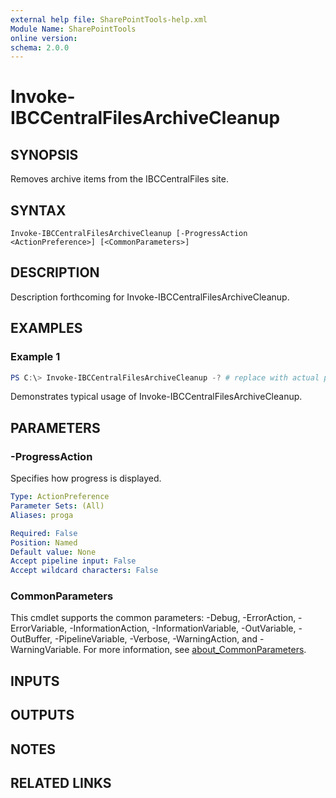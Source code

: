 ```yaml
---
external help file: SharePointTools-help.xml
Module Name: SharePointTools
online version:
schema: 2.0.0
---
```


# Invoke-IBCCentralFilesArchiveCleanup

## SYNOPSIS
Removes archive items from the IBCCentralFiles site.

## SYNTAX

```
Invoke-IBCCentralFilesArchiveCleanup [-ProgressAction <ActionPreference>] [<CommonParameters>]
```

## DESCRIPTION
Description forthcoming for Invoke-IBCCentralFilesArchiveCleanup.

## EXAMPLES

### Example 1
```powershell
PS C:\> Invoke-IBCCentralFilesArchiveCleanup -? # replace with actual parameters
```

Demonstrates typical usage of Invoke-IBCCentralFilesArchiveCleanup.

## PARAMETERS

### -ProgressAction
Specifies how progress is displayed.

```yaml
Type: ActionPreference
Parameter Sets: (All)
Aliases: proga

Required: False
Position: Named
Default value: None
Accept pipeline input: False
Accept wildcard characters: False
```

### CommonParameters
This cmdlet supports the common parameters: -Debug, -ErrorAction, -ErrorVariable, -InformationAction, -InformationVariable, -OutVariable, -OutBuffer, -PipelineVariable, -Verbose, -WarningAction, and -WarningVariable. For more information, see [about_CommonParameters](http://go.microsoft.com/fwlink/?LinkID=113216).

## INPUTS

## OUTPUTS

## NOTES

## RELATED LINKS
